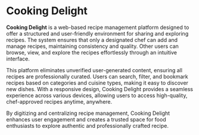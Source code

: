 # Cooking Delight

**Cooking Delight** is a web-based recipe management platform designed to offer a structured and user-friendly environment for sharing and exploring recipes. The system ensures that only a designated chef can add and manage recipes, maintaining consistency and quality. Other users can browse, view, and explore the recipes effortlessly through an intuitive interface.

This platform eliminates unverified user-generated content, ensuring all recipes are professionally curated. Users can search, filter, and bookmark recipes based on categories and cuisine types, making it easy to discover new dishes. With a responsive design, Cooking Delight provides a seamless experience across various devices, allowing users to access high-quality, chef-approved recipes anytime, anywhere.

By digitizing and centralizing recipe management, Cooking Delight enhances user engagement and creates a trusted space for food enthusiasts to explore authentic and professionally crafted recipe.
